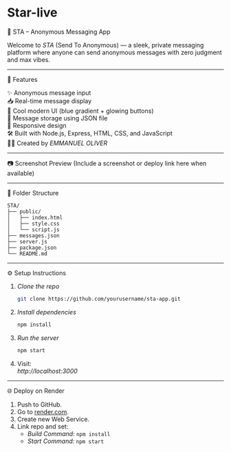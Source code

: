 # Star-live
🌟 STA – Anonymous Messaging App

Welcome to *STA* (Send To Anonymous) — a sleek, private messaging platform where anyone can send anonymous messages with zero judgment and max vibes.

---

🚀 Features

✨ Anonymous message input  
📥 Real-time message display  
🎨 Cool modern UI (blue gradient + glowing buttons)  
💾 Message storage using JSON file  
📱 Responsive design  
🛠 Built with Node.js, Express, HTML, CSS, and JavaScript  
👨‍💻 Created by *EMMANUEL OLIVER*

---

📷 Screenshot Preview
(Include a screenshot or deploy link here when available)

---

📂 Folder Structure

```
STA/
├── public/
│   ├── index.html
│   ├── style.css
│   └── script.js
├── messages.json
├── server.js
├── package.json
└── README.md
```

---

⚙️ Setup Instructions

1. *Clone the repo*
   ```bash
   git clone https://github.com/yourusername/sta-app.git
   ```

2. *Install dependencies*
   ```bash
   npm install
   ```

3. *Run the server*
   ```bash
   npm start
   ```

4. Visit:  
   *http://localhost:3000*

---

🌐 Deploy on Render

1. Push to GitHub.
2. Go to [render.com](https://render.com).
3. Create new Web Service.
4. Link repo and set:
   - *Build Command:* `npm install`
   - *Start Command:* `npm start`
